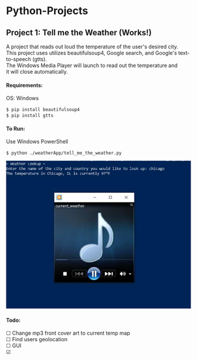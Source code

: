 # Python-Projects

## Project 1: Tell me the Weather (Works!)
  A project that reads out loud the temperature of the user's desired city.<br>
  This project uses utilizes beautifulsoup4, Google search, 
  and Google's text-to-speech (gtts).<br> The Windows Media Player will
  launch to read out the temperature and <br>
  it will close automatically.

#### Requirements: 
  OS: Windows

	$ pip install beautifulsoup4
    $ pip install gtts
#### To Run:
  Use Windows PowerShell

    $ python ./weatherApp/tell_me_the_weather.py

![base](./weatherApp/weather_app.jpg)

#### Todo:
  &#9744; Change mp3 front cover art to current temp map <br>
  &#9744; Find users geolocation <br>
  &#9744; GUI <br>
  &#9745;
  

